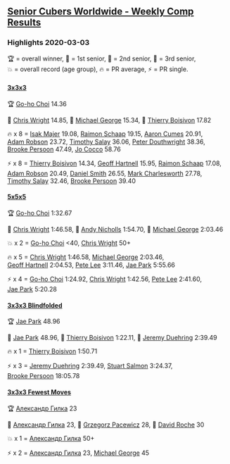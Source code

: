 <style>table {white-space: nowrap;}</style>

## [Senior Cubers Worldwide - Weekly Comp Results](/scw-comp/results/)
### Highlights 2020-03-03

<span style="white-space: nowrap;">🏆 = overall winner</span>, <span style="white-space: nowrap;">🥇 = 1st senior</span>, <span style="white-space: nowrap;">🥈 = 2nd senior</span>, <span style="white-space: nowrap;">🥉 = 3rd senior</span>, <span style="white-space: nowrap;">💥 = overall record (age group)</span>, <span style="white-space: nowrap;">🔥 = PR average</span>, <span style="white-space: nowrap;">⚡ = PR single</span>.

#### [3x3x3](333.md)

<span style="white-space: nowrap;">🏆 [Go-ho Choi](../../persons/go_ho_choi/333.md) 14.36</span>

<span style="white-space: nowrap;">🥇 [Chris Wright](../../persons/chris_wright/333.md) 14.85</span>, <span style="white-space: nowrap;">🥈 [Michael George](../../persons/michael_george/333.md) 15.34</span>, <span style="white-space: nowrap;">🥉 [Thierry Boisivon](../../persons/thierry_boisivon/333.md) 17.82</span>

🔥 x 8 = <span style="white-space: nowrap;">[Isak Majer](../../persons/isak_majer/333.md) 19.08</span>, <span style="white-space: nowrap;">[Raimon Schaap](../../persons/raimon_schaap/333.md) 19.15</span>, <span style="white-space: nowrap;">[Aaron Cumes](../../persons/aaron_cumes/333.md) 20.91</span>, <span style="white-space: nowrap;">[Adam Robson](../../persons/adam_robson/333.md) 23.72</span>, <span style="white-space: nowrap;">[Timothy Salay](../../persons/timothy_salay/333.md) 36.06</span>, <span style="white-space: nowrap;">[Peter Douthwright](../../persons/peter_douthwright/333.md) 38.36</span>, <span style="white-space: nowrap;">[Brooke Persoon](../../persons/brooke_persoon/333.md) 47.49</span>, <span style="white-space: nowrap;">[Jo Cocco](../../persons/jo_cocco/333.md) 58.76</span>

⚡ x 8 = <span style="white-space: nowrap;">[Thierry Boisivon](../../persons/thierry_boisivon/333.md) 14.34</span>, <span style="white-space: nowrap;">[Geoff Hartnell](../../persons/geoff_hartnell/333.md) 15.95</span>, <span style="white-space: nowrap;">[Raimon Schaap](../../persons/raimon_schaap/333.md) 17.08</span>, <span style="white-space: nowrap;">[Adam Robson](../../persons/adam_robson/333.md) 20.49</span>, <span style="white-space: nowrap;">[Daniel Smith](../../persons/daniel_smith/333.md) 26.55</span>, <span style="white-space: nowrap;">[Mark Charlesworth](../../persons/mark_charlesworth/333.md) 27.78</span>, <span style="white-space: nowrap;">[Timothy Salay](../../persons/timothy_salay/333.md) 32.46</span>, <span style="white-space: nowrap;">[Brooke Persoon](../../persons/brooke_persoon/333.md) 39.40</span>

#### [5x5x5](555.md)

<span style="white-space: nowrap;">🏆 [Go-ho Choi](../../persons/go_ho_choi/555.md) 1:32.67</span>

<span style="white-space: nowrap;">🥇 [Chris Wright](../../persons/chris_wright/555.md) 1:46.58</span>, <span style="white-space: nowrap;">🥈 [Andy Nicholls](../../persons/andy_nicholls/555.md) 1:54.70</span>, <span style="white-space: nowrap;">🥉 [Michael George](../../persons/michael_george/555.md) 2:03.46</span>

💥 x 2 = <span style="white-space: nowrap;">[Go-ho Choi](../../persons/go_ho_choi/555.md) <40</span>, <span style="white-space: nowrap;">[Chris Wright](../../persons/chris_wright/555.md) 50+</span>

🔥 x 5 = <span style="white-space: nowrap;">[Chris Wright](../../persons/chris_wright/555.md) 1:46.58</span>, <span style="white-space: nowrap;">[Michael George](../../persons/michael_george/555.md) 2:03.46</span>, <span style="white-space: nowrap;">[Geoff Hartnell](../../persons/geoff_hartnell/555.md) 2:04.53</span>, <span style="white-space: nowrap;">[Pete Lee](../../persons/pete_lee/555.md) 3:11.46</span>, <span style="white-space: nowrap;">[Jae Park](../../persons/jae_park/555.md) 5:55.66</span>

⚡ x 4 = <span style="white-space: nowrap;">[Go-ho Choi](../../persons/go_ho_choi/555.md) 1:24.92</span>, <span style="white-space: nowrap;">[Chris Wright](../../persons/chris_wright/555.md) 1:42.56</span>, <span style="white-space: nowrap;">[Pete Lee](../../persons/pete_lee/555.md) 2:41.60</span>, <span style="white-space: nowrap;">[Jae Park](../../persons/jae_park/555.md) 5:20.28</span>

#### [3x3x3 Blindfolded](333bf.md)

<span style="white-space: nowrap;">🏆 [Jae Park](../../persons/jae_park/333bf.md) 48.96</span>

<span style="white-space: nowrap;">🥇 [Jae Park](../../persons/jae_park/333bf.md) 48.96</span>, <span style="white-space: nowrap;">🥈 [Thierry Boisivon](../../persons/thierry_boisivon/333bf.md) 1:22.11</span>, <span style="white-space: nowrap;">🥉 [Jeremy Duehring](../../persons/jeremy_duehring/333bf.md) 2:39.49</span>

🔥 x 1 = <span style="white-space: nowrap;">[Thierry Boisivon](../../persons/thierry_boisivon/333bf.md) 1:50.71</span>

⚡ x 3 = <span style="white-space: nowrap;">[Jeremy Duehring](../../persons/jeremy_duehring/333bf.md) 2:39.49</span>, <span style="white-space: nowrap;">[Stuart Salmon](../../persons/stuart_salmon/333bf.md) 3:24.37</span>, <span style="white-space: nowrap;">[Brooke Persoon](../../persons/brooke_persoon/333bf.md) 18:05.78</span>

#### [3x3x3 Fewest Moves](333fm.md)

<span style="white-space: nowrap;">🏆 [Александр Гилка](../../persons/александр_гилка/333fm.md) 23</span>

<span style="white-space: nowrap;">🥇 [Александр Гилка](../../persons/александр_гилка/333fm.md) 23</span>, <span style="white-space: nowrap;">🥈 [Grzegorz Pacewicz](../../persons/grzegorz_pacewicz/333fm.md) 28</span>, <span style="white-space: nowrap;">🥉 [David Roche](../../persons/david_roche/333fm.md) 30</span>

💥 x 1 = <span style="white-space: nowrap;">[Александр Гилка](../../persons/александр_гилка/333fm.md) 50+</span>

⚡ x 2 = <span style="white-space: nowrap;">[Александр Гилка](../../persons/александр_гилка/333fm.md) 23</span>, <span style="white-space: nowrap;">[Michael George](../../persons/michael_george/333fm.md) 45</span>


<!-- Global site tag (gtag.js) - Google Analytics -->
<script async src="https://www.googletagmanager.com/gtag/js?id=UA-86348435-3"></script>
<script>window.dataLayer = window.dataLayer || []; function gtag() {dataLayer.push(arguments);} gtag('js', new Date()); gtag('config', 'UA-86348435-3');</script>
